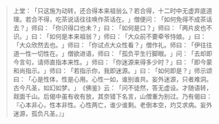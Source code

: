 
> 上堂：​「只这施为动转，还合得本来祖翁么？若合得，十二时中无虚弃底道理。若合不得，吃茶说话往往唤作茶话在。​」僧便问：​「如何免得不成茶话去？​」师曰：​「你识得口也未？​」曰：​「如何是口？​」师曰：​「两片皮也不识。​」曰：​「如何是本来祖翁？​」师曰：​「大众前不要牵爷恃娘。​」曰：​「大众欣然去也。​」师曰：​「你试点大众性看？​」僧作礼。师曰：​「伊往往道一性一切性在。​」僧欲进语，师曰：​「孤负平生行脚眼。​」问：​「去却即今言句，请师直指本来性。​」师曰：​「你迷源来得多少时？​」曰：​「即今蒙和尚指示。​」师曰：​「若指示你，我即迷源。​」曰：​「如何即是？​」师示颂曰：​「心是性体，性是心用。心性一如，谁别谁共。妄外迷源，只者难洞。古今凡圣，如幻如梦。​」​《佛鉴》云：​「问不徒然，答无虚设。才随语转，觌面千山。后偈中虽有收有放，其奈错下名言，山僧重为别过。乃有偈曰：『心本非心，性本非性。心性两亡，谁少谁剩。老倒本空，灼艾求病。妄外迷源，孤负凡圣。』」
